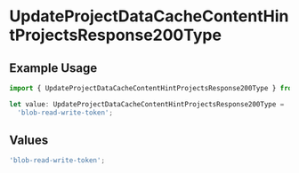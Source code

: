 # UpdateProjectDataCacheContentHintProjectsResponse200Type

## Example Usage

```typescript
import { UpdateProjectDataCacheContentHintProjectsResponse200Type } from '@vercel/client/models/operations';

let value: UpdateProjectDataCacheContentHintProjectsResponse200Type =
  'blob-read-write-token';
```

## Values

```typescript
'blob-read-write-token';
```
